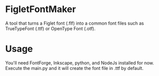 # FigletFontMaker
A tool that turns a Figlet font (.flf) into a common font files such as TrueTypeFont (.ttf) or OpenType Font (.otf).

# Usage
You'll need FontForge, Inkscape, python, and NodeJs installed for now. 
Execute the main.py and it will create the font file in .ttf by default.
